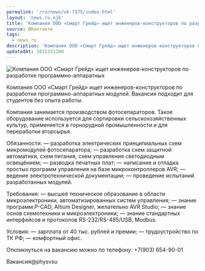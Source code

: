 ```yaml
---
permalink: '/ru/news/vk-7375/index.html'
layout: 'news.ru.njk'
title: 'Компания ООО «Смарт Грейд» ищет инженеров-конструкторов по разработке программно-аппаратных мод'
source: ВКонтакте
tags:
  - news_ru
description: 'Компания ООО «Смарт Грейд» ищет инженеров-конструкторов по разработке программно-аппаратных'
updatedAt: 1611331260
---
```

![Компания ООО «Смарт Грейд» ищет инженеров-конструкторов по разработке программно-аппаратных](https://sun9-72.userapi.com/impg/IabnQoggqZ3I_PMtG8ylfyJqwNEIUXWi2I6RAA/I35fQU2_0hs.jpg?size=1280x853&quality=96&sign=e8401ad5d879d062bdc74b102cabf7e3&c_uniq_tag=awZ-gViU4XMVrGRZGo6bTdyJbgS1zU9eJpsE2c3es9o&type=album)

Компания ООО «Смарт Грейд» ищет инженеров-конструкторов по разработке программно-аппаратных модулей. Вакансия подходит для студентов без опыта работы.

Компания занимается производством фотосепараторов. Такое оборудование используется для сортировки сельскохозяйственных культур, применяется в горнорудной промышленности и для переработки вторсырья.

Обязанности:
— разработка электрических принципиальных схем микромодулей фотосепаратора;
— разработка схем защитной автоматики, схем питания, схем управления светодиодным освещёнием;
— разводка печатных плат;
— написание и отладка простых программ управления на базе микроконтроллеров AVR;
— ведение электротехнической документации;
— проведение испытаний разработанных модулей.

Требования:
— высшеё техническое образование в области микроэлектроники, автоматизированных систем управления;
— знание программ P-CAD, Altium Designer, желательно AVR Studio;
— знание основ схемотехники и микроэлектроники;
— знание стандартных интерфейсов и протоколов RS-232/RS-485/USB, Modbus.

Условия:
— зарплата от 40 тыс. рублей и премии;
— трудоустройство по ТК РФ;
— комфортный офис.

Откликнуться на вакансию можно по телефону: +7(903) 654-90-01

Вакансия@physvsu
